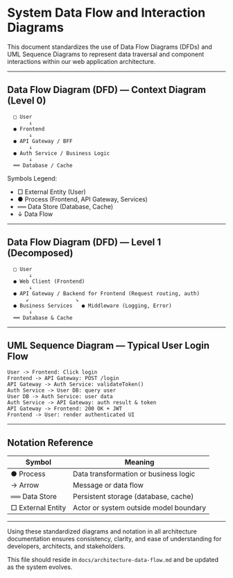 # System Data Flow and Interaction Diagrams

This document standardizes the use of Data Flow Diagrams (DFDs) and UML Sequence Diagrams to represent data traversal and component interactions within our web application architecture.

---

## Data Flow Diagram (DFD) — Context Diagram (Level 0)

```
  □ User
       ↓
  ● Frontend
       ↓
  ● API Gateway / BFF
       ↓
  ● Auth Service / Business Logic
       ↓
  ══ Database / Cache
```

Symbols Legend:

- □ External Entity (User)
- ● Process (Frontend, API Gateway, Services)
- ══ Data Store (Database, Cache)
- ↓ Data Flow

---

## Data Flow Diagram (DFD) — Level 1 (Decomposed)

```
  □ User
       ↓
  ● Web Client (Frontend)
       ↓
  ● API Gateway / Backend for Frontend (Request routing, auth)
      ↙               ↘
  ● Business Services   ● Middleware (Logging, Error)
       ↓
  ══ Database & Cache
```

---

## UML Sequence Diagram — Typical User Login Flow

```
User -> Frontend: Click login
Frontend -> API Gateway: POST /login
API Gateway -> Auth Service: validateToken()
Auth Service -> User DB: query user
User DB -> Auth Service: user data
Auth Service -> API Gateway: auth result & token
API Gateway -> Frontend: 200 OK + JWT
Frontend -> User: render authenticated UI
```

---

## Notation Reference

| Symbol           | Meaning                                      |
|------------------|----------------------------------------------|
| ● Process        | Data transformation or business logic        |
| → Arrow          | Message or data flow                          |
| ══ Data Store    | Persistent storage (database, cache)          |
| □ External Entity | Actor or system outside model boundary        |

---

Using these standardized diagrams and notation in all architecture documentation ensures consistency, clarity, and ease of understanding for developers, architects, and stakeholders.

This file should reside in `docs/architecture-data-flow.md` and be updated as the system evolves.